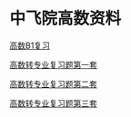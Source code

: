 # 中飞院高数资料

[高数B1复习](/高数B1复习.pdf)

[高数转专业复习题第一套](/高数转专业复习题.pdf)

[高数转专业复习题第二套](/高数转专业复习题第二套.pdf)

[高数转专业复习题第三套](/高数转专业复习题第三套.pdf)
